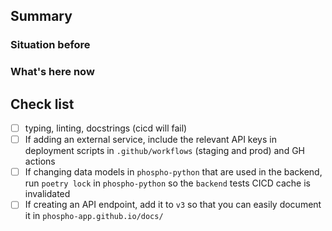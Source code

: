 ## Summary

### Situation before

### What's here now

## Check list

- [ ] typing, linting, docstrings (cicd will fail)
- [ ] If adding an external service, include the relevant API keys in deployment scripts in `.github/workflows` (staging and prod) and GH actions
- [ ] If changing data models in `phospho-python` that are used in the backend, run `poetry lock` in `phospho-python` so the `backend` tests CICD cache is invalidated
- [ ] If creating an API endpoint, add it to `v3` so that you can easily document it in `phospho-app.github.io/docs/`
